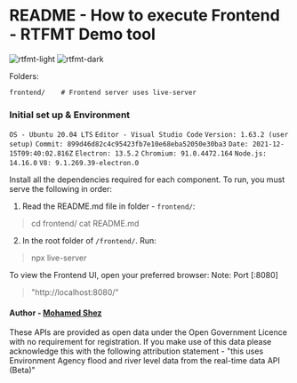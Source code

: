 
# README - How to execute Frontend - RTFMT Demo tool
![rtfmt-light](https://github.com/shez1461/rtfmt/tree/main/frontend/images/white_rt.png)
![rtfmt-dark](https://github.com/shez1461/rtfmt/tree/main/frontend/images/dark_rt.png)

Folders:
```
frontend/    # Frontend server uses live-server
```


### Initial set up & Environment
`OS - Ubuntu 20.04 LTS`
`Editor - Visual Studio Code`
`Version: 1.63.2 (user setup)`
`Commit: 899d46d82c4c95423fb7e10e68eba52050e30ba3`
`Date: 2021-12-15T09:40:02.816Z`
`Electron: 13.5.2`
`Chromium: 91.0.4472.164`
`Node.js: 14.16.0`
`V8: 9.1.269.39-electron.0`

Install all the dependencies required for each component.
To run, you must serve the following in order:

1. Read the README.md file in folder - `frontend/`:
> cd frontend/
> cat README.md

2. In the root folder of `/frontend/`.
Run:
> npx live-server

To view the Frontend UI, open your preferred browser:
Note: Port [:8080]
> "http://localhost:8080/"


#### Author - [Mohamed Shez](https://github.com/shez1461)
These APIs are provided as open data under the Open Government Licence with no requirement for registration. If you make use of this data please acknowledge this with the following attribution statement - "this uses Environment Agency flood and river level data from the real-time data API (Beta)"

